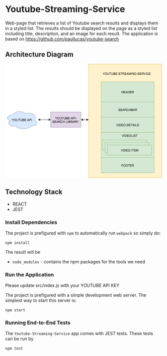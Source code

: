 # Youtube-Streaming-Service

Web-page that retrieves a list of Youtube search results and displays them in a styled list.
The results should be displayed on the page as a styled list including title, description, and an image for each result.
The application is based on https://github.com/paullucas/youtube-search

## Architecture Diagram

![](https://raw.githubusercontent.com/kargov/youtube-streaming/master/youtube-streaming.png)

## Technology Stack

* REACT
* JEST

### Install Dependencies

The project is prefigured with `npm` to automatically run `webpack` so simply do:

```
npm install
```

The result will be

* `node_modules` - contains the npm packages for the tools we need

### Run the Application

Please update src/index.js with your YOUTUBE API KEY

The project is prefigured with a simple development web server. The simplest way to start
this server is:

```
npm start
```

### Running End-to-End Tests

The `Youtube-Streaming-Service` app comes with JEST tests. These tests can be run by

```
npm test
```